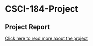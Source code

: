 # CSCI-184-Project

## Project Report
[Click here to read more about the project]([https://drive.google.com/file/d/1XbnGVR8BAg7dFhreJKAl4cB-hanW_DNx/view?usp=sharing])
